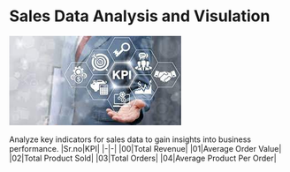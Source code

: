 # Sales Data Analysis and Visulation 
<img src="https://github.com/avinashnayakasasf/Sales-Visual-Report-/blob/main/download%20(1).jpeg">

Analyze key indicators for sales data to gain insights into business performance.
|Sr.no|KPI|
|-|-|
|00|Total Revenue|
|01|Average Order Value|
|02|Total Product Sold|
|03|Total Orders|
|04|Average Product Per Order|
